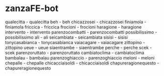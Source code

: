# zanzaFE-bot

qualecitta - qualecitta
beh - beh
chicazzosei - chicazzosei
finiamola - finiamola
friccica - friccica
frocioni - frocioni
haragione - haragione
intervento - intervento
parenzocombatti - parenzocombatti
possibilissimo - possibilissimo
ali - ali
seicambiata - seicambiata
sisisi - sisisi
tonycasabianca - tonycasabianca
vaiacagare - vaiacagare
zittopino - zittopino
ueue - ueue
siaentrambe - siaentrambe
perche - perche
scek - scek
parenzoruttato - parenzoruttato
cambiatoclima - cambiatoclima
bambalau - bambalau
parenzoghiaccio - parenzoghiaccio
meloni - meloni
chepalle - chepalle
chicacciaisoldi - chicacciaisoldi
chapureragionequesto - chapureragionequesto
